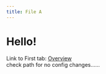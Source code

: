 ```yaml
---
title: File A
---
```


# Hello!

Link to First tab: [Overview](../overview)  
check path for no config changes......
